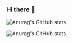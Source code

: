 ### Hi there 👋
![Anurag's GitHub stats](https://github-readme-stats.vercel.app/api?username=404R4K0&show_icons=true&theme=radical&count_private=true)

![Anurag's GitHub stats](https://github-readme-stats.vercel.app/api?username=404R4K0&show_icons=true&theme=algolia&include_all_commits=true)
<!--
**404R4K0/404R4K0** is a ✨ _special_ ✨ repository because its `README.md` (this file) appears on your GitHub profile.

Here are some ideas to get you started:

- 🔭 I’m currently working on ...
- 🌱 I’m currently learning ...
- 👯 I’m looking to collaborate on ...
- 🤔 I’m looking for help with ...
- 💬 Ask me about ...
- 📫 How to reach me: ...
- 😄 Pronouns: ...
- ⚡ Fun fact: ...
-->

